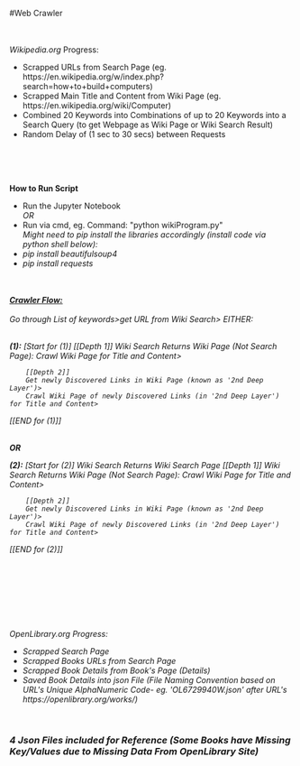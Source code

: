 #Web Crawler

<br>
<br>
<i>Wikipedia.org</i> Progress:
<br> 
<ul>
<li>Scrapped URLs from Search Page (eg. https://en.wikipedia.org/w/index.php?search=how+to+build+computers)</li>
<li>Scrapped Main Title and Content from Wiki Page (eg. https://en.wikipedia.org/wiki/Computer)</li>
<li>Combined 20 Keywords into Combinations of up to 20 Keywords into a Search Query (to get Webpage as Wiki Page or Wiki Search Result)</li>
<li>Random Delay of (1 sec to 30 secs) between Requests</li>
</ul>
<br>
<br>
<br>

<b>How to Run Script</b>
<br>
<ul>
<li>Run the Jupyter Notebook</li>
<i>OR</i>
<li>Run via cmd, eg. Command: "python wikiProgram.py"</li>
<i>Might need to pip install the libraries accordingly (install code via python shell below):<br>
<li>pip install beautifulsoup4</li>
<li>pip install requests</li>
</ul>

<br>
<br>
<b><u>Crawler Flow:</u></b>
<br>

<br>
Go through List of keywords>get URL from Wiki Search> EITHER: 
<br>
<br>

<b>(1):</b> 
<i>[Start for (1)]</i>
    [[Depth 1]]
    Wiki Search Returns Wiki Page (Not Search Page):
    Crawl Wiki Page for Title and Content>

        [[Depth 2]]
        Get newly Discovered Links in Wiki Page (known as '2nd Deep Layer')>
        Crawl Wiki Page of newly Discovered Links (in '2nd Deep Layer') for Title and Content>
<i>[[END for (1)]]</i>
<br>
<br>

<b>OR</b>
<br>

<b>(2):</b> 
<i>[Start for (2)]</i>
    Wiki Search Returns Wiki Search Page
    [[Depth 1]]
    Wiki Search Returns Wiki Page (Not Search Page):
    Crawl Wiki Page for Title and Content>

        [[Depth 2]]
        Get newly Discovered Links in Wiki Page (known as '2nd Deep Layer')>
        Crawl Wiki Page of newly Discovered Links (in '2nd Deep Layer') for Title and Content>
<i>[[END for (2)]]</i>
<br>
<br>
<br>
<br>
<br>
<br>
<br>


<br>
<i>OpenLibrary.org</i> Progress:
<br> 
<ul>
<li>Scrapped Search Page</li>
<li>Scrapped Books URLs from Search Page</li>
<li>Scrapped Book Details from Book's Page (Details)</li>
<li> Saved Book Details into json File (File Naming Convention based on URL's Unique AlphaNumeric Code- eg. 'OL6729940W.json' after URL's <i>https://openlibrary.org/works/</i>)
</ul>
<br>
<h3> 4 Json Files included for Reference (Some Books have Missing Key/Values due to Missing Data From OpenLibrary Site)